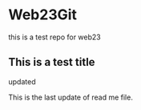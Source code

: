 # Web23Git
this is a test repo for web23 

## This is a test title
updated

This is the last update of read me file.